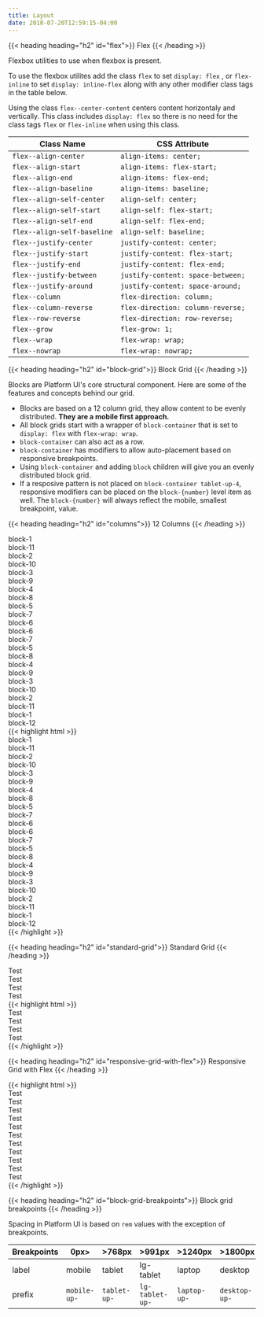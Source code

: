 ```yaml
---
title: Layout
date: 2018-07-20T12:59:15-04:00
---
```

{{< heading heading="h2" id="flex">}}
Flex
{{< /heading >}}

Flexbox utilities to use when flexbox is present.

To use the flexbox utilites add the class `flex` to set `display: flex` , or `flex-inline` to set `display: inline-flex` along with any other modifier class tags in the table below.

Using the class `flex--center-content` centers content horizontaly and vertically. This class includes `display: flex` so there is no need for the class tags `flex` or `flex-inline` when using this class.

| Class Name                  | CSS Attribute                     |
| --------------------------- | --------------------------------- |
| `flex--align-center`        | `align-items: center;`            |
| `flex--align-start`         | `align-items: flex-start;`        |
| `flex--align-end`           | `align-items: flex-end;`          |
| `flex--align-baseline`      | `align-items: baseline;`          |
| `flex--align-self-center`   | `align-self: center;`             |
| `flex--align-self-start`    | `align-self: flex-start;`         |
| `flex--align-self-end`      | `align-self: flex-end;`           |
| `flex--align-self-baseline` | `align-self: baseline;`           |
| `flex--justify-center`      | `justify-content: center;`        |
| `flex--justify-start`       | `justify-content: flex-start;`    |
| `flex--justify-end`         | `justify-content: flex-end;`      |
| `flex--justify-between`     | `justify-content: space-between;` |
| `flex--justify-around`      | `justify-content: space-around;`  |
| `flex--column`              | `flex-direction: column;`         |
| `flex--column-reverse`      | `flex-direction: column-reverse;` |
| `flex--row-reverse`         | `flex-direction: row-reverse;`    |
| `flex--grow`                | `flex-grow: 1;`                   |
| `flex--wrap`                | `flex-wrap: wrap;`                |
| `flex--nowrap`              | `flex-wrap: nowrap;`              |


{{< heading heading="h2" id="block-grid">}}
Block Grid
{{< /heading >}}

Blocks are Platform UI's core structural component. Here are some of the features and concepts behind our grid.

- Blocks are based on a 12 column grid, they allow content to be evenly distributed. **They are a mobile first approach.** 
- All block grids start with a wrapper of `block-container` that is set to `display: flex` with `flex-wrap: wrap`.
- `block-container` can also act as a row.
- `block-container` has modifiers to allow auto-placement based on responsive breakpoints.
- Using `block-container` and adding `block` children will give you an evenly distributed block grid.
- If a resposive pattern is not placed on `block-container tablet-up-4`, responsive modifiers can be placed on the `block-{number}` level item as well. The `block-{number}` will always reflect the mobile, smallest breakpoint, value.


{{< heading heading="h2" id="columns">}}
12 Columns
{{< /heading >}}

<div class="block-container blocks-px-2 blocks-py-2">
  <div class="block block-1">
    <div class="pui-card">
    block-1    
    </div>  
  </div>
  <div class="block block-11">
    <div class="pui-card h-100">
    block-11
    </div>  
  </div>
  <div class="block block-2">
    <div class="pui-card">
    block-2    
    </div>  
  </div>
  <div class="block block-10">
    <div class="pui-card">
    block-10  
    </div>
  </div>
  <div class="block block-3">
    <div class="pui-card">
    block-3    
    </div>
  </div>
  <div class="block block-9">
    <div class="pui-card">
    block-9    
    </div>  
  </div>
  <div class="block block-4">
    <div class="pui-card">
    block-4    
    </div>  
  </div>
  <div class="block block-8">
    <div class="pui-card">
    block-8    
    </div>  
  </div>
  <div class="block block-5">
    <div class="pui-card">
    block-5    
    </div>  
  </div>
  <div class="block block-7">
    <div class="pui-card">
    block-7    
    </div>  
  </div>
  <div class="block block-6">
    <div class="pui-card">
    block-6    
    </div>  
  </div>
  <div class="block block-6">
    <div class="pui-card">
    block-6    
    </div>  
  </div>
  <div class="block block-7">
    <div class="pui-card">
    block-7    
    </div>  
  </div>
  <div class="block block-5">
    <div class="pui-card">
    block-5    
    </div>  
  </div>
  <div class="block block-8">
    <div class="pui-card">
    block-8    
    </div>  
  </div>
  <div class="block block-4">
    <div class="pui-card">
    block-4    
    </div>  
  </div>
  <div class="block block-9">
    <div class="pui-card">
    block-9    
    </div>  
  </div>
  <div class="block block-3">
    <div class="pui-card">
    block-3    
    </div>  
  </div>
  <div class="block block-10">
    <div class="pui-card">
    block-10  
    </div>
  </div>
  <div class="block block-2">
    <div class="pui-card">
    block-2    
    </div>  
  </div>
  <div class="block block-11">
    <div class="pui-card h-100">
    block-11
    </div>
  </div>
  <div class="block block-1">
    <div class="pui-card">
    block-1    
    </div>  
  </div>
  <div class="block block-12">
    <div class="pui-card">
    block-12  
    </div>
  </div>
</div>

<div class="mt-4 mb-4">
{{< highlight html >}}
<div class="block-container blocks-px-2 blocks-py-2">
  <div class="block block-1">
    <div class="pui-card">
    block-1    
    </div>  
  </div>
  <div class="block block-11">
    <div class="pui-card h-100">
    block-11
    </div>  
  </div>
  <div class="block block-2">
    <div class="pui-card">
    block-2    
    </div>  
  </div>
  <div class="block block-10">
    <div class="pui-card">
    block-10  
    </div>
  </div>
  <div class="block block-3">
    <div class="pui-card">
    block-3    
    </div>
  </div>
  <div class="block block-9">
    <div class="pui-card">
    block-9    
    </div>  
  </div>
  <div class="block block-4">
    <div class="pui-card">
    block-4    
    </div>  
  </div>
  <div class="block block-8">
    <div class="pui-card">
    block-8    
    </div>  
  </div>
  <div class="block block-5">
    <div class="pui-card">
    block-5    
    </div>  
  </div>
  <div class="block block-7">
    <div class="pui-card">
    block-7    
    </div>  
  </div>
  <div class="block block-6">
    <div class="pui-card">
    block-6    
    </div>  
  </div>
  <div class="block block-6">
    <div class="pui-card">
    block-6    
    </div>  
  </div>
  <div class="block block-7">
    <div class="pui-card">
    block-7    
    </div>  
  </div>
  <div class="block block-5">
    <div class="pui-card">
    block-5    
    </div>  
  </div>
  <div class="block block-8">
    <div class="pui-card">
    block-8    
    </div>  
  </div>
  <div class="block block-4">
    <div class="pui-card">
    block-4    
    </div>  
  </div>
  <div class="block block-9">
    <div class="pui-card">
    block-9    
    </div>  
  </div>
  <div class="block block-3">
    <div class="pui-card">
    block-3    
    </div>  
  </div>
  <div class="block block-10">
    <div class="pui-card">
    block-10  
    </div>
  </div>
  <div class="block block-2">
    <div class="pui-card">
    block-2    
    </div>  
  </div>
  <div class="block block-11">
    <div class="pui-card h-100">
    block-11
    </div>
  </div>
  <div class="block block-1">
    <div class="pui-card">
    block-1    
    </div>  
  </div>
  <div class="block block-12">
    <div class="pui-card">
    block-12  
    </div>
  </div>
</div>
{{< /highlight >}}
</div>


{{< heading heading="h2" id="standard-grid">}}
Standard Grid
{{< /heading >}}

<div class="block-container blocks-px-2 blocks-py-2 tablet-up-3 laptop-up-4">
  <div class="block">
    <div class="pui-card">
      Test
    </div>
  </div>
  <div class="block">
    <div class="pui-card">
      Test
    </div>
  </div>
  <div class="block block--shrink">
    <div class="pui-card">
      Test
    </div>
  </div>
  <div class="block">
    <div class="pui-card">
      Test
    </div>
  </div>
</div>

<div class="mt-3 mb-4">
{{< highlight html >}}
<div class="block-container blocks-px-2 blocks-py-2 tablet-up-3 laptop-up-4">
  <div class="block">
    <div class="pui-card">
      Test
    </div>
  </div>
  <div class="block">
    <div class="pui-card">
      Test
    </div>
  </div>
  <div class="block block--shrink">
    <div class="pui-card">
      Test
    </div>
  </div>
  <div class="block">
    <div class="pui-card">
      Test
    </div>
  </div>
</div>
{{< /highlight >}}
</div>


{{< heading heading="h2" id="responsive-grid-with-flex">}}
Responsive Grid with Flex
{{< /heading >}}

<div class="mb-4">
{{< highlight html >}}
<div class="block-container blocks-px-2 blocks-py-2 tablet-up-3 laptop-up-4">
  <div class="block">
    <div class="pui-card">
      Test
    </div>
  </div>
  <div class="block">
    <div class="pui-card">
      Test
    </div>
  </div>
  <div class="block">
    <div class="pui-card">
      Test
    </div>
  </div>
  <div class="block">
    <div class="pui-card">
      Test
    </div>
  </div>
  <div class="block">
    <div class="pui-card">
      Test
    </div>
  </div>
  <div class="block">
    <div class="pui-card">
      Test
    </div>
  </div>
  <div class="block block--fill">
    <div class="pui-card">
      Test
    </div>
  </div>
</div>

<div class="block-container blocks-px-2 blocks-py-2 tablet-up-3 laptop-up-4">
  <div class="block">
    <div class="pui-card">
      Test
    </div>
  </div>
  <div class="block">
    <div class="pui-card">
      Test
    </div>
  </div>
  <div class="block block--shrink">
    <div class="pui-card">
      Test
    </div>
  </div>
  <div class="block">
    <div class="pui-card">
      Test
    </div>
  </div>
</div>
{{< /highlight >}}
</div>


{{< heading heading="h2" id="block-grid-breakpoints">}}
Block grid breakpoints
{{< /heading >}}

Spacing in Platform UI is based on `rem` values with the exception of breakpoints.

| Breakpoints | 0px>         | >768px       | >991px          | >1240px      | >1800px       |
|-------------|--------------|--------------|-----------------|--------------|---------------|
| label       | mobile       | tablet       | lg-tablet       | laptop       | desktop       |
| prefix      | `mobile-up-` | `tablet-up-` | `lg-tablet-up-` | `laptop-up-` | `desktop-up-` |